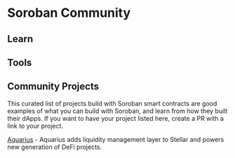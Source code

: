 # Soroban Community

## Learn


## Tools



## Community Projects
This curated list of projects build with Soroban smart contracts are good examples of what you can build with Soroban, and learn from how they built their dApps. If you want to have your project listed here, create a PR with a link to your project. 

[Aquarius](https://github.com/AquaToken) - Aquarius adds liquidity management layer to Stellar and powers new generation of DeFi projects.






